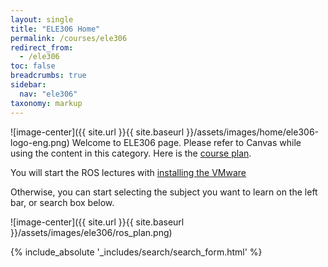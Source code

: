 ```yaml
---
layout: single
title: "ELE306 Home"
permalink: /courses/ele306
redirect_from:
  - /ele306
toc: false
breadcrumbs: true
sidebar:
  nav: "ele306"
taxonomy: markup
---
```


![image-center]({{ site.url }}{{ site.baseurl }}/assets/images/home/ele306-logo-eng.png)
Welcome to ELE306 page. Please refer to Canvas while using the content in this category. Here is the [course plan](https://www.hvl.no/en/studies-at-hvl/study-programmes/courses/2022/ele306).

You will start the ROS lectures with [installing the VMware](https://frdedynamics.github.io/hvl_robotics_website/courses/ele306/install-vm)

Otherwise, you can start selecting the subject you want to learn on the left bar, or search box below.

![image-center]({{ site.url }}{{ site.baseurl }}/assets/images/ele306/ros_plan.png)

{% include_absolute '_includes/search/search_form.html' %}

